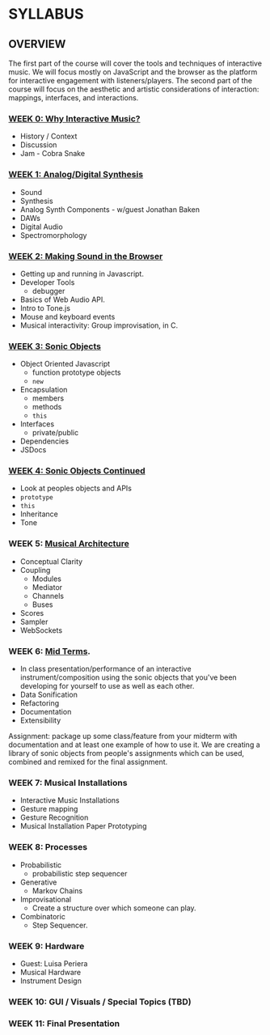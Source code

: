 # SYLLABUS

## OVERVIEW

The first part of the course will cover the tools and techniques of interactive music. We will focus mostly on JavaScript and the browser as the platform for interactive engagement with listeners/players. The second part of the course will focus on the aesthetic and artistic considerations of interaction: mappings, interfaces, and interactions. 

### [WEEK 0: Why Interactive Music?](week0/)

* History / Context
* Discussion
* Jam - Cobra Snake

### [WEEK 1: Analog/Digital Synthesis](week1/)

* Sound
* Synthesis
* Analog Synth Components - w/guest Jonathan Baken
* DAWs
* Digital Audio
* Spectromorphology

### [WEEK 2: Making Sound in the Browser](week2/)

* Getting up and running in Javascript. 
* Developer Tools
	* debugger
* Basics of Web Audio API. 
* Intro to Tone.js
* Mouse and keyboard events
* Musical interactivity: Group improvisation, in C. 

### [WEEK 3: Sonic Objects](week3/)

* Object Oriented Javascript
	* function prototype objects
	* `new`
* Encapsulation
	* members
	* methods
	* `this`
* Interfaces
	* private/public
* Dependencies
* JSDocs

### [WEEK 4: Sonic Objects Continued](week4/)

* Look at peoples objects and APIs
* `prototype`
* `this`
* Inheritance
* Tone

### WEEK 5: [Musical Architecture](week5/)

* Conceptual Clarity
* Coupling
	* Modules
	* Mediator
	* Channels
	* Buses
* Scores
* Sampler
* WebSockets

### WEEK 6: [Mid Terms](week6/).

* In class presentation/performance of an interactive instrument/composition using the sonic objects that you've been developing for yourself to use as well as each other. 
* Data Sonification
* Refactoring
* Documentation
* Extensibility

Assignment: package up some class/feature from your midterm with documentation and at least one example of how to use it. We are creating a library of sonic objects from people's assignments which can be used, combined and remixed for the final assignment. 

### WEEK 7: Musical Installations

* Interactive Music Installations
* Gesture mapping
* Gesture Recognition
* Musical Installation Paper Prototyping

### WEEK 8: Processes

* Probabilistic
	* probabilistic step sequencer
* Generative
	* Markov Chains
* Improvisational
	* Create a structure over which someone can play.
* Combinatoric
	* Step Sequencer.


### WEEK 9: Hardware

* Guest: Luisa Periera
* Musical Hardware
* Instrument Design

### WEEK 10: GUI / Visuals / Special Topics (TBD)

### WEEK 11: Final Presentation
